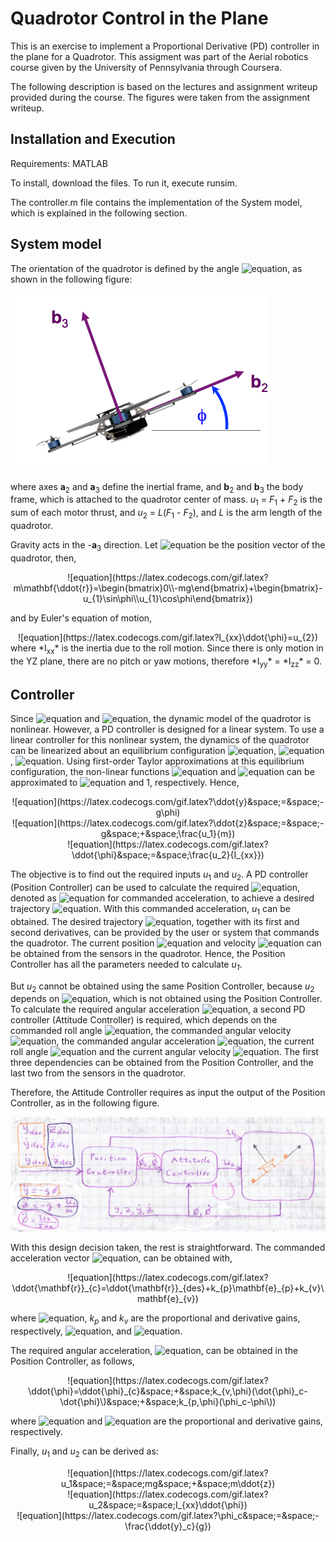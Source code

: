 
# Quadrotor Control in the Plane

This is an exercise to implement a Proportional Derivative (PD) controller in the plane for a Quadrotor. This assigment was part of the Aerial robotics course given by the University of Pennsylvania through Coursera.

The following description is based on the lectures and assignment writeup provided during the course. The figures were taken from the assignment writeup.

[//]: # (Image References)

[image1]: ./images/fig1.png
[image2]: ./images/fig2.png

## Installation and Execution

Requirements: MATLAB

To install, download the files. To run it, execute runsim.

The controller.m file contains the implementation of the System model, which is explained in the following section.

## System model

The orientation of the quadrotor is defined by the angle ![equation](https://latex.codecogs.com/gif.latex?\phi), as shown in the following figure:

![alt text][image1]

where axes **a**<sub>2</sub> and **a**<sub>3</sub> define the inertial frame, and **b**<sub>2</sub> and **b**<sub>3</sub> the body frame, which is attached to the quadrotor center of mass.  *u*<sub>1</sub> = *F*<sub>1</sub> + *F*<sub>2</sub> is the sum of each motor thrust, and *u*<sub>2</sub> = *L*(*F*<sub>1</sub> - *F*<sub>2</sub>), and *L* is the arm length of the quadrotor.

Gravity acts in the -**a**<sub>3</sub> direction. Let ![equation](https://latex.codecogs.com/gif.latex?\mathbf{r}=\begin{bmatrix}&space;y&space;&&space;z&space;\end{bmatrix}^{T}) be the position vector of the quadrotor, then,
<center>![equation](https://latex.codecogs.com/gif.latex?m\mathbf{\ddot{r}}=\begin{bmatrix}0\\-mg\end{bmatrix}&plus;\begin{bmatrix}-u_{1}\sin\phi\\u_{1}\cos\phi\end{bmatrix})</center>

and by Euler's equation of motion,
<center>![equation](https://latex.codecogs.com/gif.latex?I_{xx}\ddot{\phi}=u_{2})</center>
where *I<sub>xx</sub>* is the inertia due to the roll motion. Since there is only motion in the YZ plane, there are no pitch or yaw motions, therefore *I<sub>yy</sub>* = *I<sub>zz</sub>* = 0.

## Controller

Since ![equation](https://latex.codecogs.com/gif.latex?m\ddot{y}=u_{1}\sin\phi) and ![equation](https://latex.codecogs.com/gif.latex?m\ddot{z}=u_{1}\cos\phi-mg), the dynamic model of the quadrotor is nonlinear. However, a PD controller is designed for a linear system. To use a linear controller for this nonlinear system, the dynamics of the quadrotor can be linearized about an equilibrium configuration ![equation](https://latex.codecogs.com/gif.latex?y=y_{0}), ![equation](https://latex.codecogs.com/gif.latex?z=z_{0}), ![equation](https://latex.codecogs.com/gif.latex?\phi=0). Using first-order Taylor approximations at this equilibrium configuration, the non-linear functions ![equation](https://latex.codecogs.com/gif.latex?\sin\phi) and ![equation](https://latex.codecogs.com/gif.latex?\cos\phi) can be approximated to ![equation](https://latex.codecogs.com/gif.latex?\phi) and 1, respectively. Hence,
<center>![equation](https://latex.codecogs.com/gif.latex?\ddot{y}&space;=&space;-g\phi)</center>
<center>![equation](https://latex.codecogs.com/gif.latex?\ddot{z}&space;=&space;-g&space;&plus;&space;\frac{u_1}{m})</center>
<center>![equation](https://latex.codecogs.com/gif.latex?\ddot{\phi}&space;=&space;\frac{u_2}{I_{xx}})</center>

The objective is to find out the required inputs *u*<sub>1</sub> and *u*<sub>2</sub>. A PD controller (Position Controller) can be used to calculate the required ![equation](https://latex.codecogs.com/gif.latex?\ddot{z}), denoted as ![equation](https://latex.codecogs.com/gif.latex?\ddot{z}_c) for commanded acceleration, to achieve a desired trajectory ![equation](https://latex.codecogs.com/gif.latex?z_{des}). With this commanded acceleration, *u*<sub>1</sub> can be obtained.  The desired trajectory ![equation](https://latex.codecogs.com/gif.latex?\mathbf{r}_{des}=\begin{bmatrix}y_{des}&space;&&space;z_{des}\end{bmatrix}^{T}), together with its first and second derivatives, can be provided by the user or system that commands the quadrotor. The current position ![equation](https://latex.codecogs.com/gif.latex?\mathbf{r}) and velocity ![equation](https://latex.codecogs.com/gif.latex?\dot{\mathbf{r}}) can be obtained from the sensors in the quadrotor. Hence, the Position Controller has all the parameters needed to calculate *u<sub>1</sub>*.

But *u*<sub>2</sub> cannot be obtained using the same Position Controller, because *u*<sub>2</sub> depends on ![equation](https://latex.codecogs.com/gif.latex?\ddot{\phi}), which is not obtained using the Position Controller. To calculate the required angular acceleration ![equation](https://latex.codecogs.com/gif.latex?\ddot{\phi}), a second PD controller (Attitude Controller) is required, which depends on the commanded roll angle ![equation](https://latex.codecogs.com/gif.latex?\phi_{c}), the commanded angular velocity ![equation](https://latex.codecogs.com/gif.latex?\dot{\phi}_{c}), the commanded angular acceleration ![equation](https://latex.codecogs.com/gif.latex?\ddot{\phi}_{c}), the current roll angle ![equation](https://latex.codecogs.com/gif.latex?\phi) and the current angular velocity ![equation](https://latex.codecogs.com/gif.latex?\dot{\phi}). The first three dependencies can be obtained from the Position Controller, and the last two from the sensors in the quadrotor.

Therefore, the Attitude Controller requires as input the output of the Position Controller, as in the following figure.

![alt text][image2]

With this design decision taken, the rest is straightforward. The commanded acceleration vector ![equation](https://latex.codecogs.com/gif.latex?\ddot{\mathbf{r}}_{c}), can be obtained with,
<center>![equation](https://latex.codecogs.com/gif.latex?\ddot{\mathbf{r}}_{c}=\ddot{\mathbf{r}}_{des}&plus;k_{p}\mathbf{e}_{p}&plus;k_{v}\mathbf{e}_{v})
</center>

where ![equation](https://latex.codecogs.com/gif.latex?\mathbf{r}_c=\begin{bmatrix}&space;y_c&space;&&space;z_c&space;\end{bmatrix}^{T}), *k<sub>p</sub>* and *k<sub>v</sub>* are the proportional and derivative gains, respectively, ![equation](https://latex.codecogs.com/gif.latex?\mathbf{e}_p=\mathbf{r}_{des}&space;-&space;\mathbf{r}), and ![equation](https://latex.codecogs.com/gif.latex?\mathbf{e}_v=\dot{\mathbf{r}}_{des}&space;-&space;\dot{\mathbf{r}}).

The required angular acceleration, ![equation](https://latex.codecogs.com/gif.latex?\ddot{\phi}), can be obtained in the Position Controller, as follows,
<center>![equation](https://latex.codecogs.com/gif.latex?\ddot{\phi}=\ddot{\phi}_{c}&space;&plus;&space;k_{v,\phi}(\dot{\phi}_c-\dot{\phi}\)&space;&plus;&space;k_{p,\phi}(\phi_c-\phi\))
</center>

where ![equation](https://latex.codecogs.com/gif.latex?k_{p,\phi}) and ![equation](https://latex.codecogs.com/gif.latex?k_{v,\phi}) are the proportional and derivative gains, respectively.

Finally, *u*<sub>1</sub> and *u*<sub>2</sub> can be derived as:
<center>![equation](https://latex.codecogs.com/gif.latex?u_1&space;=&space;mg&space;&plus;&space;m\ddot{z})</center>
<center>![equation](https://latex.codecogs.com/gif.latex?u_2&space;=&space;I_{xx}\ddot{\phi})</center>
<center>![equation](https://latex.codecogs.com/gif.latex?\phi_c&space;=&space;-\frac{\ddot{y}_c}{g})</center>

